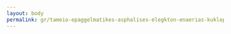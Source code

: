 ```yaml
---
layout: body
permalink: gr/tameio-epaggelmatikes-asphalises-elegkton-enaerias-kuklophorias-ellados-t-e-a-e-e-k-e/
---
```


